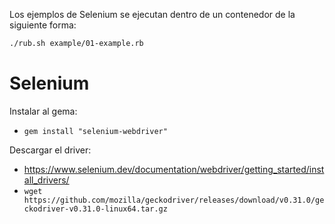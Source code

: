 
Los ejemplos de Selenium se ejecutan dentro de un contenedor de la siguiente forma:

```bash
./rub.sh example/01-example.rb
```

# Selenium

Instalar al gema:
* `gem install "selenium-webdriver"`

Descargar el driver:
* https://www.selenium.dev/documentation/webdriver/getting_started/install_drivers/
* `wget https://github.com/mozilla/geckodriver/releases/download/v0.31.0/geckodriver-v0.31.0-linux64.tar.gz`


